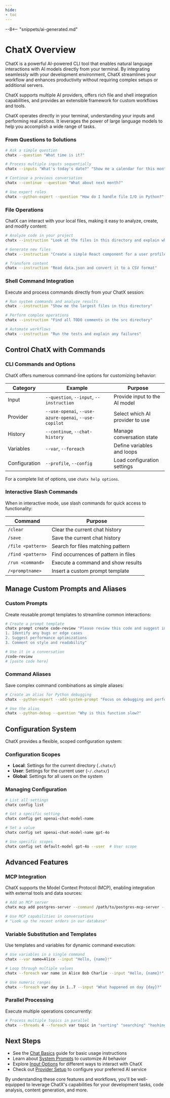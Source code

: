 ```yaml
---
hide:
- toc
---
```


--8<-- "snippets/ai-generated.md"

# ChatX Overview

ChatX is a powerful AI-powered CLI tool that enables natural language interactions with AI models directly from your terminal. By integrating seamlessly with your development environment, ChatX streamlines your workflow and enhances productivity without requiring complex setups or additional servers.

ChatX supports multiple AI providers, offers rich file and shell integration capabilities, and provides an extensible framework for custom workflows and tools.

ChatX operates directly in your terminal, understanding your inputs and performing real actions. It leverages the power of large language models to help you accomplish a wide range of tasks.

### From Questions to Solutions

```bash
# Ask a simple question
chatx --question "What time is it?"

# Process multiple inputs sequentially
chatx --inputs "What's today's date?" "Show me a calendar for this month"

# Continue a previous conversation
chatx --continue --question "What about next month?"

# Use expert roles
chatx --python-expert --question "How do I handle file I/O in Python?"
```

### File Operations

ChatX can interact with your local files, making it easy to analyze, create, and modify content:

```bash
# Analyze code in your project
chatx --instruction "Look at the files in this directory and explain what they do"

# Generate new files
chatx --instruction "Create a simple React component for a user profile"

# Transform content
chatx --instruction "Read data.json and convert it to a CSV format"
```

### Shell Command Integration

Execute and process commands directly from your ChatX session:

```bash
# Run system commands and analyze results
chatx --instruction "Show me the largest files in this directory"

# Perform complex operations
chatx --instruction "Find all TODO comments in the src directory"

# Automate workflows
chatx --instruction "Run the tests and explain any failures"
```

## Control ChatX with Commands

### CLI Commands and Options

ChatX offers numerous command-line options for customizing behavior:

| Category | Example | Purpose |
|----------|---------|---------|
| Input | `--question`, `--input`, `--instruction` | Provide input to the AI model |
| Provider | `--use-openai`, `--use-azure-openai`, `--use-copilot` | Select which AI provider to use |
| History | `--continue`, `--chat-history` | Manage conversation state |
| Variables | `--var`, `--foreach` | Define variables and loops |
| Configuration | `--profile`, `--config` | Load configuration settings |

For a complete list of options, use `chatx help options`.

### Interactive Slash Commands

When in interactive mode, use slash commands for quick access to functionality:

| Command | Purpose |
|---------|---------|
| `/clear` | Clear the current chat history |
| `/save` | Save the current chat history |
| `/file <pattern>` | Search for files matching pattern |
| `/find <pattern>` | Find occurrences of pattern in files |
| `/run <command>` | Execute a command and show results |
| `/<promptname>` | Insert a custom prompt template |

## Manage Custom Prompts and Aliases

### Custom Prompts

Create reusable prompt templates to streamline common interactions:

```bash
# Create a prompt template
chatx prompt create code-review "Please review this code and suggest improvements:
1. Identify any bugs or edge cases
2. Suggest performance optimizations
3. Comment on style and readability"

# Use it in a conversation
/code-review
# [paste code here]
```

### Command Aliases

Save complex command combinations as simple aliases:

```bash
# Create an alias for Python debugging
chatx --python-expert --add-system-prompt "Focus on debugging and performance optimization." --save-alias python-debug

# Use the alias
chatx --python-debug --question "Why is this function slow?"
```

## Configuration System

ChatX provides a flexible, scoped configuration system:

### Configuration Scopes

- **Local**: Settings for the current directory (`.chatx/`)
- **User**: Settings for the current user (`~/.chatx/`)
- **Global**: Settings for all users on the system

### Managing Configuration

```bash
# List all settings
chatx config list

# Get a specific setting
chatx config get openai-chat-model-name

# Set a value
chatx config set openai-chat-model-name gpt-4o

# Use specific scopes
chatx config set default-model gpt-4o --user  # User scope
```

## Advanced Features

### MCP Integration

ChatX supports the Model Context Protocol (MCP), enabling integration with external tools and data sources:

```bash
# Add an MCP server
chatx mcp add postgres-server --command /path/to/postgres-mcp-server --arg --connection-string --arg "postgresql://user:pass@localhost:5432/mydb"

# Use MCP capabilities in conversations
# "Look up the recent orders in our database"
```

### Variable Substitution and Templates

Use templates and variables for dynamic command execution:

```bash
# Use variables in a single command
chatx --var name=Alice --input "Hello, {name}!"

# Loop through multiple values
chatx --foreach var name in Alice Bob Charlie --input "Hello, {name}!"

# Use numeric ranges
chatx --foreach var day in 1..7 --input "What happened on day {day}?"
```

### Parallel Processing

Execute multiple operations concurrently:

```bash
# Process multiple topics in parallel
chatx --threads 4 --foreach var topic in "sorting" "searching" "hashing" "trees" --question "Explain {topic} algorithms"
```

## Next Steps

- See the [Chat Basics](../basics/chat.md) guide for basic usage instructions
- Learn about [System Prompts](../tutorials/effective-system-prompts.md) to customize AI behavior
- Explore [Input Options](../usage/input-options.md) for different ways to interact with ChatX
- Check out [Provider Setup](../providers/overview.md) to configure your preferred AI service

By understanding these core features and workflows, you'll be well-equipped to leverage ChatX's capabilities for your development tasks, code analysis, content generation, and more.